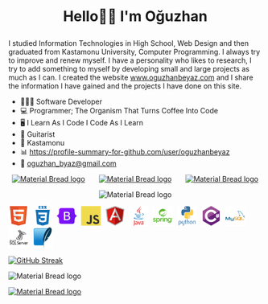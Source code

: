 <h1><p align="center">
Hello👋🏻 I'm Oğuzhan
</p></h1>

I studied Information Technologies in High School, Web Design and then graduated from Kastamonu University, Computer Programming. I always try to improve and renew myself. I have a personality who likes to research, I try to add something to myself by developing small and large projects as much as I can. I created the website www.oguzhanbeyaz.com and I share the information I have gained and the projects I have done on this site.

- 👨🏻‍💻 Software Developer
- 💻 Programmer; The Organism That Turns Coffee Into Code
- 🖥 I Learn As I Code I Code As I Learn
- 🎸 Guitarist
- 📌 Kastamonu 
- 📊 https://profile-summary-for-github.com/user/oguzhanbeyaz
- 📧 oguzhan_byaz@gmail.com

<p align="center">
 <a href="https://www.instagram.com/oguzhan_byaz/" ><img width="120" height="30" src="https://camo.githubusercontent.com/5c3f3164b340475c38f1ec3d8c6d0c6e8656fbccac25d06cfb86477079b88638/68747470733a2f2f696d672e736869656c64732e696f2f62616467652f696e7374616772616d2d2532334534343035462e7376673f267374796c653d666f722d7468652d6261646765266c6f676f3d696e7374616772616d266c6f676f436f6c6f723d7768697465" alt="Material Bread logo"></a>
 &nbsp;
 &nbsp;
 &nbsp;
<a href="https://www.linkedin.com/in/oğuzhan-beyaz-150ba21a1/"><img width="120" src="https://camo.githubusercontent.com/a493f6833f99fb3c85788d6d9305e6b7a42b838e5ee5d138fd9a8214a7e77472/68747470733a2f2f696d672e736869656c64732e696f2f62616467652f6c696e6b6564696e2d2532333030373742352e7376673f267374796c653d666f722d7468652d6261646765266c6f676f3d6c696e6b6564696e266c6f676f436f6c6f723d7768697465" alt="Material Bread logo"></a>
 &nbsp;
 &nbsp;
 &nbsp;
<a href="https://twitter.com/Oguzhan_Byaz"><img width="120"  height="30" src="https://camo.githubusercontent.com/8657e139b67c491c5a9bcc434735fa89f1aea8ed95a25d8a250f119a67480c54/68747470733a2f2f696d672e736869656c64732e696f2f62616467652f747769747465722d2532334534343035462e7376673f267374796c653d666f722d7468652d6261646765266c6f676f3d74776974746572266c6f676f436f6c6f723d7768697465" alt="Material Bread logo"></a>
</p>

<p align="center">
<img width="118"  src="https://api.visitorbadge.io/api/VisitorHit?user=estruyf&repo=github-Visitors-badge&countColor=darkred" alt="Material Bread logo">
</p>

<div>
  <img src="https://github.com/devicons/devicon/blob/master/icons/html5/html5-original.svg" title="HTML5" alt="HTML" width="40" height="40"/>&nbsp;
  <img src="https://github.com/devicons/devicon/blob/master/icons/css3/css3-plain-wordmark.svg"  title="CSS3" alt="CSS" width="40" height="40"/>&nbsp;
 <img src="https://github.com/devicons/devicon/blob/master/icons/bootstrap/bootstrap-original.svg"  title="CSS3" alt="CSS" width="40" height="40"/>&nbsp;
  <img src="https://github.com/devicons/devicon/blob/master/icons/javascript/javascript-original.svg" title="JavaScript" alt="JavaScript" width="40" height="40"/>&nbsp;
  <img src="https://github.com/devicons/devicon/blob/master/icons//angularjs/angularjs-original.svg" title="Firebase" alt="Firebase" width="40" height="40"/>&nbsp;
  <img src="https://github.com/devicons/devicon/blob/master/icons/java/java-original-wordmark.svg" title="Java" alt="Java" width="40" height="40"/>&nbsp;
  <img src="https://github.com/devicons/devicon/blob/master/icons/spring/spring-original-wordmark.svg" title="Spring" alt="Spring" width="40" height="40"/>&nbsp;
  <img src="https://github.com/devicons/devicon/blob/master/icons/python/python-original-wordmark.svg" title="Gatsby"  alt="Gatsby" width="40" height="40"/>&nbsp;
  <img src="https://github.com/devicons/devicon/blob/master/icons/csharp/csharp-original.svg" title="Gatsby"  alt="Gatsby" width="40" height="40"/>&nbsp;
  <img src="https://github.com/devicons/devicon/blob/master/icons/mysql/mysql-original-wordmark.svg" title="MySQL"  alt="MySQL" width="40" height="40"/>&nbsp;
  <img src="https://github.com/devicons/devicon/blob/master/icons/microsoftsqlserver/microsoftsqlserver-plain-wordmark.svg" title="MySQL"  alt="MySQL" width="40" height="40"/>&nbsp;
  <img src="https://github.com/devicons/devicon/blob/master/icons/sqlite/sqlite-original.svg" title="MySQL"  alt="MySQL" width="40" height="40"/>&nbsp;

[![GitHub Streak](http://github-readme-streak-stats.herokuapp.com?user=your-github-username&theme=dark&background=000000)](https://git.io/streak-stats)

<p>
<img width="350"  src="https://github-readme-stats.vercel.app/api?username=oguzhanbeyaz&show_icons=true&theme=radical" alt="Material Bread logo">
</p>

<p>
<a href="http://oguzhanbeyaz.com"><img width="100%" height="500" src="https://user-images.githubusercontent.com/56650405/197854497-9c769eb1-7acf-4efb-8843-56c39c77195d.gif" alt="Material Bread logo"></a>
</p>

<!---
oguzhanbeyaz/oguzhanbeyaz is a ✨ special ✨ repository because its `README.md` (this file) appears on your GitHub profile.
You can click the Preview link to take a look at your changes.
--->
